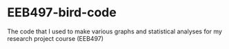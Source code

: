 # EEB497-bird-code
The code that I used to make various graphs and statistical analyses for my research project course (EEB497)
